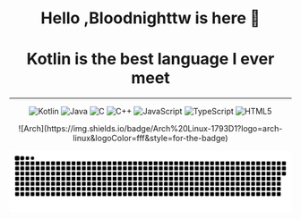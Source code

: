 
<h1 align="center">Hello ,Bloodnighttw is here 👋</h1>

<h1 align="center">Kotlin is the best language I ever meet</h1>

- - -

<div align="center">

![Kotlin](https://img.shields.io/badge/kotlin-%230095D5.svg?style=for-the-badge&logo=kotlin&logoColor=white)
![Java](https://img.shields.io/badge/java-%23ED8B00.svg?style=for-the-badge&logo=java&logoColor=white)
![C](https://img.shields.io/badge/c-%2300599C.svg?style=for-the-badge&logo=c&logoColor=white)
![C++](https://img.shields.io/badge/c++-%2300599C.svg?style=for-the-badge&logo=c%2B%2B&logoColor=white)
![JavaScript](https://img.shields.io/badge/javascript-%23323330.svg?style=for-the-badge&logo=javascript&logoColor=%23F7DF1E)
![TypeScript](https://img.shields.io/badge/typescript-%23007ACC.svg?style=for-the-badge&logo=typescript&logoColor=white)
![HTML5](https://img.shields.io/badge/html5-%23E34F26.svg?style=for-the-badge&logo=html5&logoColor=white)


</div>

<div align="center">
![Arch](https://img.shields.io/badge/Arch%20Linux-1793D1?logo=arch-linux&logoColor=fff&style=for-the-badge)


</div>

<p align="center">
  <img align="center" src="https://raw.githubusercontent.com/bloodnighttw/bloodnighttw/output/github-contribution-grid-snake.svg" />
</p>


